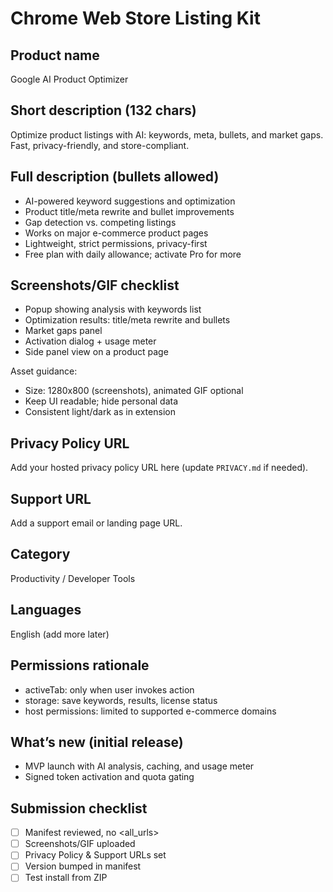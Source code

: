 # Chrome Web Store Listing Kit

## Product name
Google AI Product Optimizer

## Short description (132 chars)
Optimize product listings with AI: keywords, meta, bullets, and market gaps. Fast, privacy-friendly, and store-compliant.

## Full description (bullets allowed)
- AI-powered keyword suggestions and optimization
- Product title/meta rewrite and bullet improvements
- Gap detection vs. competing listings
- Works on major e-commerce product pages
- Lightweight, strict permissions, privacy-first
- Free plan with daily allowance; activate Pro for more

## Screenshots/GIF checklist
- Popup showing analysis with keywords list
- Optimization results: title/meta rewrite and bullets
- Market gaps panel
- Activation dialog + usage meter
- Side panel view on a product page

Asset guidance:
- Size: 1280x800 (screenshots), animated GIF optional
- Keep UI readable; hide personal data
- Consistent light/dark as in extension

## Privacy Policy URL
Add your hosted privacy policy URL here (update `PRIVACY.md` if needed).

## Support URL
Add a support email or landing page URL.

## Category
Productivity / Developer Tools

## Languages
English (add more later)

## Permissions rationale
- activeTab: only when user invokes action
- storage: save keywords, results, license status
- host permissions: limited to supported e-commerce domains

## What’s new (initial release)
- MVP launch with AI analysis, caching, and usage meter
- Signed token activation and quota gating

## Submission checklist
- [ ] Manifest reviewed, no <all_urls>
- [ ] Screenshots/GIF uploaded
- [ ] Privacy Policy & Support URLs set
- [ ] Version bumped in manifest
- [ ] Test install from ZIP